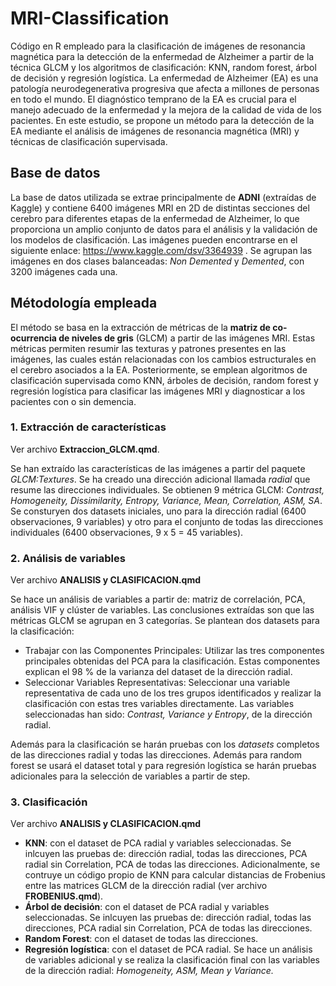 # MRI-Classification
Código en R empleado para la clasificación de imágenes de resonancia magnética para la detección de la enfermedad de Alzheimer a partir de la técnica GLCM y los algoritmos de clasificación: KNN, random forest, árbol de decisión y regresión logística. La enfermedad de Alzheimer (EA) es una patología neurodegenerativa progresiva que afecta a millones de personas en todo el mundo. El diagnóstico temprano de la EA es crucial para el manejo adecuado de la enfermedad y la mejora de la calidad de vida de los pacientes. En este estudio, se propone un método para la detección de la EA mediante el análisis de imágenes de resonancia magnética (MRI) y técnicas de clasificación supervisada.

## Base de datos
La base de datos utilizada se extrae principalmente de **ADNI** (extraídas de Kaggle) y contiene 6400 imágenes MRI en 2D de distintas secciones del cerebro para diferentes etapas de la enfermedad de Alzheimer, lo que proporciona un amplio conjunto de datos para el análisis y la validación de los modelos de clasificación. Las imágenes pueden encontrarse en el siguiente enlace: https://www.kaggle.com/dsv/3364939 .
Se agrupan las imágenes en dos clases balanceadas: *Non Demented* y *Demented*, con 3200 imágenes cada una.

## Métodología empleada
El método se basa en la extracción de métricas de la **matriz de co-ocurrencia de niveles de gris** (GLCM) a partir de las imágenes MRI. Estas métricas permiten resumir las texturas y patrones presentes en las imágenes, las cuales están relacionadas con los cambios estructurales en el cerebro asociados a la EA. Posteriormente, se emplean algoritmos de clasificación supervisada como KNN, árboles de decisión, random forest y regresión logística para clasificar las imágenes MRI y diagnosticar a los pacientes con o sin demencia. 

### 1. Extracción de características

Ver archivo **Extraccion_GLCM.qmd**.

Se han extraído las características de las imágenes a partir del paquete *GLCM:Textures*. Se ha creado una dirección adicional llamada *radial* que resume las direcciones individuales.
Se obtienen 9 métrica GLCM: *Contrast, Homogeneity, Dissimilarity, Entropy, Variance, Mean, Correlation, ASM, SA*. Se consturyen dos datasets iniciales, uno para la dirección radial (6400 observaciones, 9 variables) y otro para el conjunto de todas las direcciones individuales (6400 observaciones, 9 x 5 = 45 variables). 

### 2. Análisis de variables

Ver archivo **ANALISIS y CLASIFICACION.qmd**

Se hace un análisis de variables a partir de: matriz de correlación, PCA, análisis VIF y clúster de variables. Las conclusiones extraídas son que las métricas GLCM se agrupan en 3 categorías. Se plantean dos datasets para la clasificación:

- Trabajar con las Componentes Principales: Utilizar las tres componentes principales obtenidas del PCA para la clasificación. Estas componentes explican el 98 % de la varianza del dataset de la dirección radial.
- Seleccionar Variables Representativas: Seleccionar una variable representativa de cada uno de los tres grupos identificados y realizar la clasificación con estas tres variables directamente. Las variables seleccionadas han sido: *Contrast, Variance y Entropy*, de la dirección radial.

Además para la clasificación se harán pruebas con los *datasets* completos de las direcciones radial y todas las direcciones. Además para random forest se usará el dataset total y para regresión logística se harán pruebas adicionales para la selección de variables a partir de step.

### 3. Clasificación

Ver archivo **ANALISIS y CLASIFICACION.qmd**

- **KNN**: con el dataset de PCA radial y variables seleccionadas. Se inlcuyen las pruebas de: dirección radial, todas las direcciones, PCA radial sin Correlation, PCA de todas las direcciones. Adicionalmente, se contruye un código propio de KNN para calcular distancias de Frobenius entre las matrices GLCM de la dirección radial (ver archivo **FROBENIUS.qmd**).
- **Árbol de decisión**: con el dataset de PCA radial y variables seleccionadas. Se inlcuyen las pruebas de: dirección radial, todas las direcciones, PCA radial sin Correlation, PCA de todas las direcciones.
- **Random Forest**: con el dataset de todas las direcciones.
- **Regresión logística**: con el dataset de PCA radial. Se hace un análisis de variables adicional y se realiza la clasificación final con las variables de la dirección radial: *Homogeneity, ASM, Mean y Variance.*
